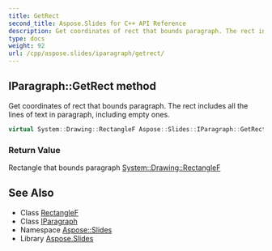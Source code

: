 ```yaml
---
title: GetRect
second_title: Aspose.Slides for C++ API Reference
description: Get coordinates of rect that bounds paragraph. The rect includes all the lines of text in paragraph, including empty ones.
type: docs
weight: 92
url: /cpp/aspose.slides/iparagraph/getrect/
---
```

## IParagraph::GetRect method


Get coordinates of rect that bounds paragraph. The rect includes all the lines of text in paragraph, including empty ones.

```cpp
virtual System::Drawing::RectangleF Aspose::Slides::IParagraph::GetRect()=0
```


### Return Value

Rectangle that bounds paragraph [System::Drawing::RectangleF](../../../system.drawing/rectanglef/)

## See Also

* Class [RectangleF](../../../system.drawing/rectanglef/)
* Class [IParagraph](../)
* Namespace [Aspose::Slides](../../)
* Library [Aspose.Slides](../../../)
